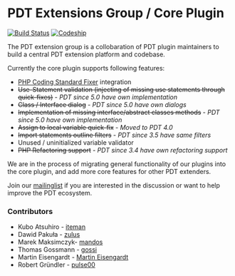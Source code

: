 PDT Extensions Group / Core Plugin
==================================

[![Build Status](https://travis-ci.org/pdt-eg/Core-Plugin.svg?branch=master)](https://travis-ci.org/pdt-eg/Core-Plugin)
[![Codeship](https://codeship.com/projects/156160/status?branch=master)](https://codeship.com/projects/156160)


The PDT extension group is a collobaration of PDT plugin maintainers to build a central PDT extension platform and codebase.

Currently the core plugin supports following features:

- [PHP Coding Standard Fixer](http://cs.sensiolabs.org/) integration
- ~~Use-Statement validation (injecting of missing use statements through quick-fixes)~~ - _PDT since 5.0 have own implementation_
- ~~Class / Interface dialog~~ - _PDT since 5.0 have own dialogs_
- ~~Implementation of missing interface/abstract classes methods~~ - _PDT since 5.0 have own implementation_
- ~~Assign to local variable quick-fix~~ - _Moved to PDT 4.0_
- ~~Import statements outline filters~~ - _PDT since 3.5 have same filters_
- Unused / uninitialized variable validator
- ~~PHP Refactoring support~~ - _PDT since 3.4 have own refactoring support_


We are in the process of migrating general functionality of our plugins into the core plugin, and add more core features for
other PDT extenders.

Join our [mailinglist](https://groups.google.com/forum/?fromgroups#!forum/pdt-extensions-platform) if you are interested in the discussion or want to help improve the PDT ecosystem.


### Contributors

- Kubo Atsuhiro - [iteman](https://github.com/iteman)
- Dawid Pakuła - [zulus](https://github.com/zulus)
- Marek Maksimczyk- [mandos](https://github.com/Mandos)
- Thomas Gossmann - [gossi](https://github.com/gossi)
- Martin Eisengardt - [Martin Eisengardt](https://github.com/mepeisen)
- Robert Gründler - [pulse00](https://github.com/pulse00)
